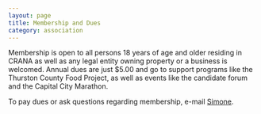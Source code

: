 ```yaml
---
layout: page
title: Membership and Dues
category: association
---
```


Membership is open to all persons 18 years of age and older residing in CRANA as well as any legal entity owning property or a business is welcomed. Annual dues are just $5.00 and go to support programs like the Thurston County Food Project, as well as events like the candidate forum and the Capital City Marathon. 

To pay dues or ask questions regarding membership, e-mail <a href='mailto&#58;sim&#111;n%&#54;5&#37;6D%6&#51;guir&#101;%&#52;0y%61h&#37;6Fo&#46;c&#111;m'>S&#105;mo&#110;e</a>.